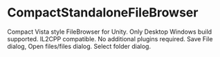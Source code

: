 # CompactStandaloneFileBrowser
Compact Vista style FileBrowser for Unity. Only Desktop Windows build supported. IL2CPP compatible. No additional plugins required.
Save File dialog, Open files/files dialog. Select folder dialog.
